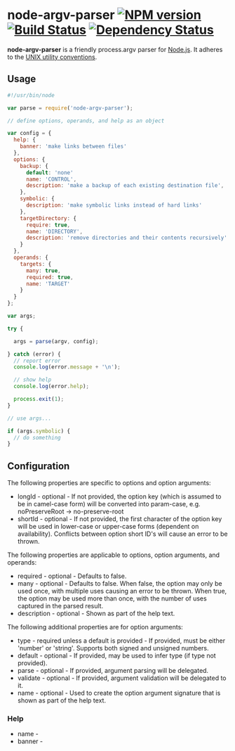 # node-argv-parser [![NPM version][npm-image]][npm-url] [![Build Status][travis-image]][travis-url] [![Dependency Status][depstat-image]][depstat-url]

**node-argv-parser** is a friendly process.argv parser for [Node.js][nodejs]. It
adheres to the [UNIX utility conventions][utility-conventions].

## Usage

```javascript
#!/usr/bin/node

var parse = require('node-argv-parser');

// define options, operands, and help as an object

var config = {
  help: {
    banner: 'make links between files'
  },
  options: {
    backup: {
      default: 'none'
      name: 'CONTROL',
      description: 'make a backup of each existing destination file',
    },
    symbolic: {
      description: 'make symbolic links instead of hard links'
    },
    targetDirectory: {
      require: true,
      name: 'DIRECTORY',
      description: 'remove directories and their contents recursively'
    }
  },
  operands: {
    targets: {
      many: true,
      required: true,
      name: 'TARGET'
    }
  }
};

var args;

try {

  args = parse(argv, config);

} catch (error) {
  // report error
  console.log(error.message + '\n');

  // show help
  console.log(error.help);

  process.exit(1);
}

// use args...

if (args.symbolic) {
  // do something
}
```

## Configuration

The following properties are specific to options and option arguments:

- longId - optional - If not provided, the option key (which is assumed to be in
  camel-case form) will be converted into param-case, e.g. noPreserveRoot ->
  no-preserve-root
- shortId - optional - If not provided, the first character of the option key
  will be used in lower-case or upper-case forms (dependent on availability).
  Conflicts between option short ID's will cause an error to be thrown.

The following properties are applicable to options, option arguments, and
operands:

- required - optional - Defaults to false.
- many - optional - Defaults to false. When false, the option may only be used
  once, with multiple uses causing an error to be thrown. When true, the option
  may be used more than once, with the number of uses captured in the parsed
  result.
- description - optional - Shown as part of the help text.

The following additional properties are for option arguments:

- type - required unless a default is provided - If provided, must be either
  'number' or 'string'. Supports both signed and unsigned numbers.
- default - optional - If provided, may be used to infer type (if type not
  provided).
- parse - optional - If provided, argument parsing will be delegated.
- validate - optional - If provided, argument validation will be delegated to
  it.
- name - optional - Used to create the option argument signature that is shown
  as part of the help text.

### Help

- name -
- banner -

[npm-url]: https://npmjs.org/package/node-argv-parser
[npm-image]: https://badge.fury.io/js/node-argv-parser
[travis-url]: http://travis-ci.org/justinfreitag/node-argv-parser
[travis-image]: https://travis-ci.org/justinfreitag/node-argv-parser.png?branch=master
[depstat-url]: https://david-dm.org/justinfreitag/node-argv-parser
[depstat-image]: https://david-dm.org/justinfreitag/node-argv-parser.png
[nodejs]: http://nodejs.org
[utility-conventions]: http://pubs.opengroup.org/onlinepubs/7908799/xbd/utilconv.html

